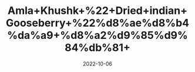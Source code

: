 ---
title: 'Amla+Khushk+%22+Dried+indian+Gooseberry+%22%d8%ae%d8%b4%da%a9+%d8%a2%d9%85%d9%84%db%81+'
date: '2022-10-06' 
metatag: '' 
inventory: '0' 
draft: false 
# meta description 
shortDescripton: 'One+of+the+best%ef%bf%bdamla%ef%bf%bdpowder%ef%bf%bdbenefits%ef%bf%bdis+that+it+reduces+the+risk+of+heart+disease+by+regulating+the+build-up+of+bad+cholesterol'
description: 'Herb'
longdescription: ''
featured: True
# product Price
price: '60.0'
# Product Short Description
shortDescription: 'One+of+the+best%ef%bf%bdamla%ef%bf%bdpowder%ef%bf%bdbenefits%ef%bf%bdis+that+it+reduces+the+risk+of+heart+disease+by+regulating+the+build-up+of+bad+cholesterol'
productID: 'E6259DF5-0D27-ED11-9968-005056B3A416'
type: 'products'
category: 'Herb' 
thumnailproduct: 'https://eraconnect.blob.core.windows.net/product-images/aminsaddiquidawakhana/E6259DF5-0D27-ED11-9968-005056B3A416.webp' 
images:
  - image: 'https://eraconnect.blob.core.windows.net/product-images/aminsaddiquidawakhana/E6259DF5-0D27-ED11-9968-005056B3A416.webp'  
Variants:
---